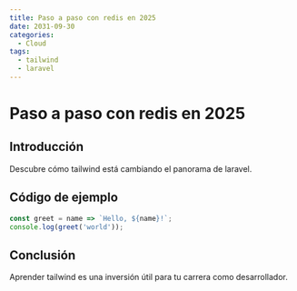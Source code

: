 ```yaml
---
title: Paso a paso con redis en 2025
date: 2031-09-30
categories:
  - Cloud
tags:
  - tailwind
  - laravel
---
```


# Paso a paso con redis en 2025

## Introducción

Descubre cómo tailwind está cambiando el panorama de laravel.

## Código de ejemplo

```javascript
const greet = name => `Hello, ${name}!`;
console.log(greet('world'));
```

## Conclusión

Aprender tailwind es una inversión útil para tu carrera como desarrollador.